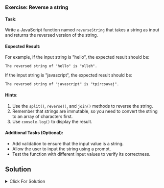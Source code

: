 ### Exercise: Reverse a string

#### Task:
Write a JavaScript function named `reverseString` that takes a string as input and returns the reversed version of the string.

#### Expected Result:
For example, if the input string is "hello", the expected result should be:
```
The reversed string of "hello" is "olleh".
```
If the input string is "javascript", the expected result should be:
```
The reversed string of "javascript" is "tpircsavaj".
```

#### Hints:
1. Use the `split()`, `reverse()`, and `join()` methods to reverse the string.
2. Remember that strings are immutable, so you need to convert the string to an array of characters first.
3. Use `console.log()` to display the result.

#### Additional Tasks (Optional):
- Add validation to ensure that the input value is a string.
- Allow the user to input the string using a prompt.
- Test the function with different input values to verify its correctness.

## Solution

<details>
  <summary>Click For Solution</summary>

```JS
const reverseString = (str) => {

    if(typeof str !== 'string'){
        return "Please enter a valid string";
    }

    let reversedString = "";
    for(let i = str.length - 1 ; i >=0 ; i--){
            reversedString+=str[i];
    }

    return reversedString;

}



console.log(reverseString(7)); /// Invalid String
console.log(reverseString("javascript")); /// tpircsavaj

```




[Previous Exercise](../03/README.md) | [Index](../../README.md) | [Next Exercise](../05/README.md)